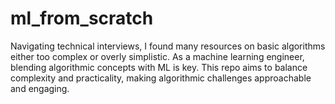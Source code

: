 # ml_from_scratch
 Navigating technical interviews, I found many resources on basic algorithms either too complex or overly simplistic. As a machine learning engineer, blending algorithmic concepts with ML is key. This repo aims to balance complexity and practicality, making algorithmic challenges approachable and engaging.
